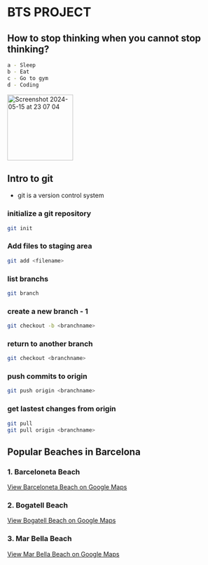 # BTS PROJECT

## How to stop thinking when you cannot stop thinking?
```bash
a - Sleep
b - Eat
c - Go to gym
d - Coding
```
<img width="150" alt="Screenshot 2024-05-15 at 23 07 04" src="https://github.com/condebiel/bts-2024-project/assets/169616225/bd1b4ae3-8fbc-4e45-aa12-2454f20a0f1b">



## Intro to git
- git is a version control system

### initialize a git repository
```bash
git init 
```

### Add files to staging area
```bash
git add <filename>
```

### list branchs
```bash
git branch
```
### create a new branch - 1
```bash
git checkout -b <branchname>
```
### return to another branch
```bash
git checkout <branchname>
```
### push commits to origin
```bash
git push origin <branchname>
```
### get lastest changes from origin
```bash
git pull
git pull origin <branchname>
```


## Popular Beaches in Barcelona


### 1. Barceloneta Beach
[View Barceloneta Beach on Google Maps](https://goo.gl/maps/N1Exnyj8o5s)


### 2. Bogatell Beach
[View Bogatell Beach on Google Maps](https://goo.gl/maps/jZg9sLx1QpQ2)


### 3. Mar Bella Beach
[View Mar Bella Beach on Google Maps](https://goo.gl/maps/e8vjC1Q1DE52)
